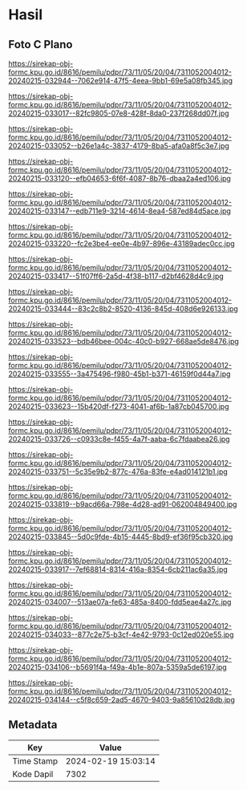 # Hasil

## Foto C Plano

https://sirekap-obj-formc.kpu.go.id/8616/pemilu/pdpr/73/11/05/20/04/7311052004012-20240215-032944--7062e914-47f5-4eea-9bb1-69e5a08fb345.jpg

https://sirekap-obj-formc.kpu.go.id/8616/pemilu/pdpr/73/11/05/20/04/7311052004012-20240215-033017--82fc9805-07e8-428f-8da0-237f268dd07f.jpg

https://sirekap-obj-formc.kpu.go.id/8616/pemilu/pdpr/73/11/05/20/04/7311052004012-20240215-033052--b26e1a4c-3837-4179-8ba5-afa0a8f5c3e7.jpg

https://sirekap-obj-formc.kpu.go.id/8616/pemilu/pdpr/73/11/05/20/04/7311052004012-20240215-033120--efb04653-6f6f-4087-8b76-dbaa2a4ed106.jpg

https://sirekap-obj-formc.kpu.go.id/8616/pemilu/pdpr/73/11/05/20/04/7311052004012-20240215-033147--edb711e9-3214-4614-8ea4-587ed84d5ace.jpg

https://sirekap-obj-formc.kpu.go.id/8616/pemilu/pdpr/73/11/05/20/04/7311052004012-20240215-033220--fc2e3be4-ee0e-4b97-896e-43189adec0cc.jpg

https://sirekap-obj-formc.kpu.go.id/8616/pemilu/pdpr/73/11/05/20/04/7311052004012-20240215-033417--51f07ff6-2a5d-4f38-b117-d2bf4628d4c9.jpg

https://sirekap-obj-formc.kpu.go.id/8616/pemilu/pdpr/73/11/05/20/04/7311052004012-20240215-033444--83c2c8b2-8520-4136-845d-408d6e926133.jpg

https://sirekap-obj-formc.kpu.go.id/8616/pemilu/pdpr/73/11/05/20/04/7311052004012-20240215-033523--bdb46bee-004c-40c0-b927-668ae5de8476.jpg

https://sirekap-obj-formc.kpu.go.id/8616/pemilu/pdpr/73/11/05/20/04/7311052004012-20240215-033555--3a475496-f980-45b1-b371-46159f0d44a7.jpg

https://sirekap-obj-formc.kpu.go.id/8616/pemilu/pdpr/73/11/05/20/04/7311052004012-20240215-033623--15b420df-f273-4041-af6b-1a87cb045700.jpg

https://sirekap-obj-formc.kpu.go.id/8616/pemilu/pdpr/73/11/05/20/04/7311052004012-20240215-033726--c0933c8e-f455-4a7f-aaba-6c7fdaabea26.jpg

https://sirekap-obj-formc.kpu.go.id/8616/pemilu/pdpr/73/11/05/20/04/7311052004012-20240215-033751--5c35e9b2-877c-476a-83fe-e4ad014121b1.jpg

https://sirekap-obj-formc.kpu.go.id/8616/pemilu/pdpr/73/11/05/20/04/7311052004012-20240215-033819--b9acd66a-798e-4d28-ad91-062004849400.jpg

https://sirekap-obj-formc.kpu.go.id/8616/pemilu/pdpr/73/11/05/20/04/7311052004012-20240215-033845--5d0c9fde-4b15-4445-8bd9-ef36f95cb320.jpg

https://sirekap-obj-formc.kpu.go.id/8616/pemilu/pdpr/73/11/05/20/04/7311052004012-20240215-033917--7ef68814-8314-416a-8354-6cb211ac6a35.jpg

https://sirekap-obj-formc.kpu.go.id/8616/pemilu/pdpr/73/11/05/20/04/7311052004012-20240215-034007--513ae07a-fe63-485a-8400-fdd5eae4a27c.jpg

https://sirekap-obj-formc.kpu.go.id/8616/pemilu/pdpr/73/11/05/20/04/7311052004012-20240215-034033--877c2e75-b3cf-4e42-9793-0c12ed020e55.jpg

https://sirekap-obj-formc.kpu.go.id/8616/pemilu/pdpr/73/11/05/20/04/7311052004012-20240215-034106--b5691f4a-f49a-4b1e-807a-5359a5de6197.jpg

https://sirekap-obj-formc.kpu.go.id/8616/pemilu/pdpr/73/11/05/20/04/7311052004012-20240215-034144--c5f8c659-2ad5-4670-9403-9a85610d28db.jpg


## Metadata

| Key        | Value               |
| ---------- | ------------------- |
| Time Stamp | 2024-02-19 15:03:14 |
| Kode Dapil | 7302                |



